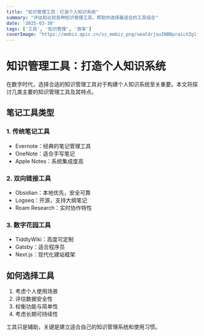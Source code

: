 ```yaml
---
title: "知识管理工具：打造个人知识系统"
summary: "评估和比较各种知识管理工具，帮助你选择最适合的工具组合"
date: '2025-03-30'
tags: ['工具', '知识管理', '效率']
coverImage: "https://mmbiz.qpic.cn/sz_mmbiz_png/ueaCdrjauINBBpraicXZglfAZ7yRnEQpic2J9yUVZ5z6YcznO4DiaiaIh34HYxQgg7EZctU8PSOWT1kmYaoBWPXEZw/640"
---
```


# 知识管理工具：打造个人知识系统

在数字时代，选择合适的知识管理工具对于构建个人知识系统至关重要。本文将探讨几类主要的知识管理工具及其特点。

## 笔记工具类型

### 1. 传统笔记工具
- Evernote：经典的笔记管理工具
- OneNote：适合手写笔记
- Apple Notes：系统集成度高

### 2. 双向链接工具
- Obsidian：本地优先，安全可靠
- Logseq：开源，支持大纲笔记
- Roam Research：实时协作特性

### 3. 数字花园工具
- TiddlyWiki：高度可定制
- Gatsby：适合程序员
- Next.js：现代化建站框架

## 如何选择工具

1. 考虑个人使用场景
2. 评估数据安全性
3. 权衡功能与简单性
4. 考虑长期可持续性

工具只是辅助，关键是建立适合自己的知识管理系统和使用习惯。 